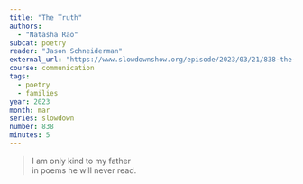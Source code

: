 ```yaml
---
title: "The Truth"
authors:
  - "Natasha Rao"
subcat: poetry
reader: "Jason Schneiderman"
external_url: "https://www.slowdownshow.org/episode/2023/03/21/838-the-truth"
course: communication
tags:
  - poetry
  - families
year: 2023
month: mar
series: slowdown
number: 838
minutes: 5
---
```


> I am only kind to my father  
in poems he will never read.
